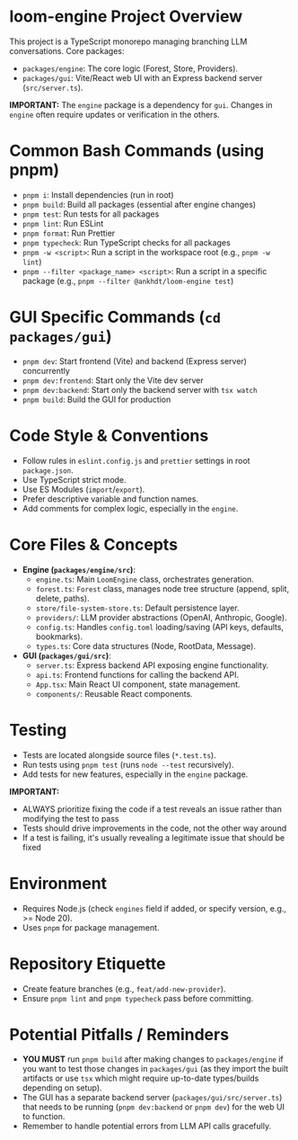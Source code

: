 # loom-engine Project Overview

This project is a TypeScript monorepo managing branching LLM conversations.
Core packages:
- `packages/engine`: The core logic (Forest, Store, Providers).
- `packages/gui`: Vite/React web UI with an Express backend server (`src/server.ts`).

**IMPORTANT:** The `engine` package is a dependency for `gui`. Changes in `engine` often require updates or verification in the others.

# Common Bash Commands (using pnpm)

- `pnpm i`: Install dependencies (run in root)
- `pnpm build`: Build all packages (essential after engine changes)
- `pnpm test`: Run tests for all packages
- `pnpm lint`: Run ESLint
- `pnpm format`: Run Prettier
- `pnpm typecheck`: Run TypeScript checks for all packages
- `pnpm -w <script>`: Run a script in the workspace root (e.g., `pnpm -w lint`)
- `pnpm --filter <package_name> <script>`: Run a script in a specific package (e.g., `pnpm --filter @ankhdt/loom-engine test`)

# GUI Specific Commands (`cd packages/gui`)

- `pnpm dev`: Start frontend (Vite) and backend (Express server) concurrently
- `pnpm dev:frontend`: Start only the Vite dev server
- `pnpm dev:backend`: Start only the backend server with `tsx watch`
- `pnpm build`: Build the GUI for production

# Code Style & Conventions

- Follow rules in `eslint.config.js` and `prettier` settings in root `package.json`.
- Use TypeScript strict mode.
- Use ES Modules (`import`/`export`).
- Prefer descriptive variable and function names.
- Add comments for complex logic, especially in the `engine`.

# Core Files & Concepts

- **Engine (`packages/engine/src`)**:
    - `engine.ts`: Main `LoomEngine` class, orchestrates generation.
    - `forest.ts`: `Forest` class, manages node tree structure (append, split, delete, paths).
    - `store/file-system-store.ts`: Default persistence layer.
    - `providers/`: LLM provider abstractions (OpenAI, Anthropic, Google).
    - `config.ts`: Handles `config.toml` loading/saving (API keys, defaults, bookmarks).
    - `types.ts`: Core data structures (Node, RootData, Message).
- **GUI (`packages/gui/src`)**:
    - `server.ts`: Express backend API exposing engine functionality.
    - `api.ts`: Frontend functions for calling the backend API.
    - `App.tsx`: Main React UI component, state management.
    - `components/`: Reusable React components.

# Testing

- Tests are located alongside source files (`*.test.ts`).
- Run tests using `pnpm test` (runs `node --test` recursively).
- Add tests for new features, especially in the `engine` package.

**IMPORTANT:**
- ALWAYS prioritize fixing the code if a test reveals an issue rather than modifying the test to pass
- Tests should drive improvements in the code, not the other way around
- If a test is failing, it's usually revealing a legitimate issue that should be fixed

# Environment

- Requires Node.js (check `engines` field if added, or specify version, e.g., >= Node 20).
- Uses `pnpm` for package management.

# Repository Etiquette

- Create feature branches (e.g., `feat/add-new-provider`).
- Ensure `pnpm lint` and `pnpm typecheck` pass before committing.

# Potential Pitfalls / Reminders

- **YOU MUST** run `pnpm build` after making changes to `packages/engine` if you want to test those changes in `packages/gui` (as they import the built artifacts or use `tsx` which might require up-to-date types/builds depending on setup).
- The GUI has a separate backend server (`packages/gui/src/server.ts`) that needs to be running (`pnpm dev:backend` or `pnpm dev`) for the web UI to function.
- Remember to handle potential errors from LLM API calls gracefully.
